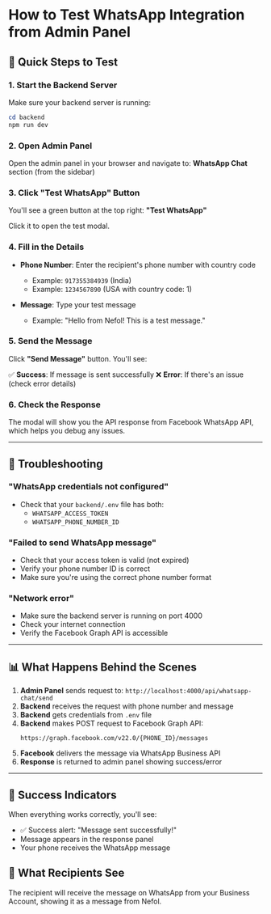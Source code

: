 # How to Test WhatsApp Integration from Admin Panel

## 🎯 Quick Steps to Test

### 1. Start the Backend Server

Make sure your backend server is running:
```powershell
cd backend
npm run dev
```

### 2. Open Admin Panel

Open the admin panel in your browser and navigate to:
**WhatsApp Chat** section (from the sidebar)

### 3. Click "Test WhatsApp" Button

You'll see a green button at the top right: **"Test WhatsApp"**

Click it to open the test modal.

### 4. Fill in the Details

- **Phone Number**: Enter the recipient's phone number with country code
  - Example: `917355384939` (India)
  - Example: `1234567890` (USA with country code: 1)
  
- **Message**: Type your test message
  - Example: "Hello from Nefol! This is a test message."

### 5. Send the Message

Click **"Send Message"** button. You'll see:

✅ **Success**: If message is sent successfully
❌ **Error**: If there's an issue (check error details)

### 6. Check the Response

The modal will show you the API response from Facebook WhatsApp API, which helps you debug any issues.

---

## 🔧 Troubleshooting

### "WhatsApp credentials not configured"
- Check that your `backend/.env` file has both:
  - `WHATSAPP_ACCESS_TOKEN`
  - `WHATSAPP_PHONE_NUMBER_ID`

### "Failed to send WhatsApp message"
- Check that your access token is valid (not expired)
- Verify your phone number ID is correct
- Make sure you're using the correct phone number format

### "Network error"
- Make sure the backend server is running on port 4000
- Check your internet connection
- Verify the Facebook Graph API is accessible

---

## 📊 What Happens Behind the Scenes

1. **Admin Panel** sends request to: `http://localhost:4000/api/whatsapp-chat/send`
2. **Backend** receives the request with phone number and message
3. **Backend** gets credentials from `.env` file
4. **Backend** makes POST request to Facebook Graph API:
   ```
   https://graph.facebook.com/v22.0/{PHONE_ID}/messages
   ```
5. **Facebook** delivers the message via WhatsApp Business API
6. **Response** is returned to admin panel showing success/error

---

## 🎉 Success Indicators

When everything works correctly, you'll see:
- ✅ Success alert: "Message sent successfully!"
- Message appears in the response panel
- Your phone receives the WhatsApp message

## 📱 What Recipients See

The recipient will receive the message on WhatsApp from your Business Account, showing it as a message from Nefol.

